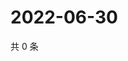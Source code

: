 # 2022-06-30

共 0 条

<!-- BEGIN WEIBO -->
<!-- 最后更新时间 Thu Jun 30 2022 20:09:38 GMT+0800 (China Standard Time) -->

<!-- END WEIBO -->
